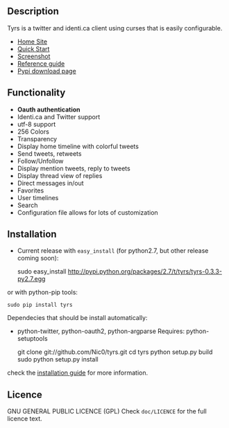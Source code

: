 Description
-----------

Tyrs is a twitter and identi.ca client using curses that is easily configurable.

- [Home Site](http://tyrs.nicosphere.net)
- [Quick Start](http://tyrs.nicosphere.net/quick_start.html)
- [Screenshot](http://tyrs.nicosphere.net/screenshot.html)
- [Reference guide](http://tyrs.nicosphere.net/reference.html)
- [Pypi download page](http://pypi.python.org/pypi/tyrs)

Functionality
--------------

- **Oauth authentication**
- Identi.ca and Twitter support
- utf-8 support
- 256 Colors
- Transparency
- Display home timeline with colorful tweets
- Send tweets, retweets
- Follow/Unfollow
- Display mention tweets, reply to tweets
- Display thread view of replies
- Direct messages in/out
- Favorites
- User timelines
- Search
- Configuration file allows for lots of customization

Installation
------------

* Current release with `easy_install` (for python2.7, but other release coming soon):
    
    sudo easy_install http://pypi.python.org/packages/2.7/t/tyrs/tyrs-0.3.3-py2.7.egg

or with python-pip tools:

    sudo pip install tyrs

Dependecies that should be install automatically:
* python-twitter, python-oauth2, python-argparse
Requires: python-setuptools

    git clone git://github.com/Nic0/tyrs.git
    cd tyrs
    python setup.py build
    sudo python setup.py install

check the [installation guide](http://tyrs.nicosphere.net/reference.html#installation) for more information.

Licence
-------

GNU GENERAL PUBLIC LICENCE (GPL)
Check `doc/LICENCE` for the full licence text.
